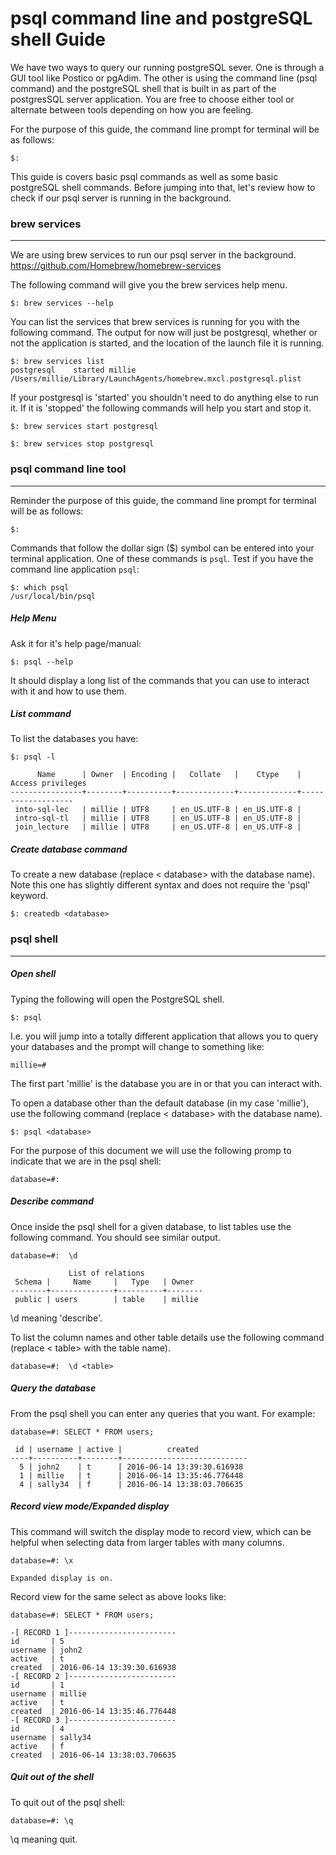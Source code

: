 # psql command line and postgreSQL shell Guide
We have two ways to query our running postgreSQL sever. One is through a GUI tool like Postico or pgAdim. The other is using the command line (psql command) and the postgreSQL shell that is built in as part of the postgresSQL server application. You are free to choose either tool or alternate between tools depending on how you are feeling.

For the purpose of this guide, the command line prompt for terminal will be as follows:

```
$:
```
This guide is covers basic psql commands as well as some basic postgreSQL shell commands. Before jumping into that, let's review how to check if our psql server is running in the background.

### brew services
------------------------------

We are using brew services to run our psql server in the background. https://github.com/Homebrew/homebrew-services

The following command will give you the brew services help menu.

```
$: brew services --help
```
You can list the services that brew services is running for you with the following command. The output for now will just be postgresql, whether or not the application is started, and the location of the launch file it is running.

```
$: brew services list
postgresql    started millie /Users/millie/Library/LaunchAgents/homebrew.mxcl.postgresql.plist
```
If your postgresql is 'started' you shouldn't need to do anything else to run it. If it is 'stopped' the following commands will help you start and stop it.

```
$: brew services start postgresql
```
```
$: brew services stop postgresql
```

### psql command line tool
---------------------------------

Reminder the purpose of this guide, the command line prompt for terminal will be as follows:

```
$:
```

Commands that follow the dollar sign ($) symbol can be entered into your terminal application. One of these commands is ```psql```. Test if you have the command line application ```psql```:

```
$: which psql
/usr/local/bin/psql
```
##### Help Menu

Ask it for it's help page/manual:

```
$: psql --help
```
It should display a long list of the commands that you can use to interact with it and how to use them.

##### List command

To list the databases you have:

```
$: psql -l

      Name      | Owner  | Encoding |   Collate   |    Ctype    | Access privileges
----------------+--------+----------+-------------+-------------+-------------------
 into-sql-lec   | millie | UTF8     | en_US.UTF-8 | en_US.UTF-8 |
 intro-sql-tl   | millie | UTF8     | en_US.UTF-8 | en_US.UTF-8 |
 join_lecture   | millie | UTF8     | en_US.UTF-8 | en_US.UTF-8 |
```

##### Create database command

To create a new database (replace < database> with the database name). Note this one has slightly different syntax and does not require the 'psql' keyword.

```
$: createdb <database>
```

### psql shell
---------------------------------

##### Open shell

Typing the following will open the PostgreSQL shell.

```
$: psql
```
I.e. you will jump into a totally different application that allows you to query your databases and the prompt will change to something like:

```
millie=#
```
The first part 'millie' is the database you are in or that you can interact with.

To open a database other than the default database (in my case 'millie'), use the following command (replace < database> with the database name).

```
$: psql <database>
```

For the purpose of this document we will use the following promp to indicate that we are in the psql shell:

```
database=#:
```

##### Describe command
Once inside the psql shell for a given database, to list tables use the following command. You should see similar output.

```
database=#:  \d

             List of relations
 Schema |     Name     |   Type   | Owner
--------+--------------+----------+--------
 public | users        | table    | millie
```

\d meaning 'describe'.

To list the column names and other table details use the following command (replace < table> with the table name).

```
database=#:  \d <table>
```

##### Query the database

From the psql shell you can enter any queries that you want. For example:

```
database=#: SELECT * FROM users;

 id | username | active |          created
----+----------+--------+----------------------------
  5 | john2    | t      | 2016-06-14 13:39:30.616938
  1 | millie   | t      | 2016-06-14 13:35:46.776448
  4 | sally34  | f      | 2016-06-14 13:38:03.706635
```

##### Record view mode/Expanded display
This command will switch the display mode to record view, which can be helpful when selecting data from larger tables with many columns.

```
database=#: \x

Expanded display is on.
```
Record view for the same select as above looks like:

```
database=#: SELECT * FROM users;

-[ RECORD 1 ]------------------------
id       | 5
username | john2
active   | t
created  | 2016-06-14 13:39:30.616938
-[ RECORD 2 ]------------------------
id       | 1
username | millie
active   | t
created  | 2016-06-14 13:35:46.776448
-[ RECORD 3 ]------------------------
id       | 4
username | sally34
active   | f
created  | 2016-06-14 13:38:03.706635

```
##### Quit out of the shell
To quit out of the psql shell:

```
database=#: \q
```
\q meaning quit.
